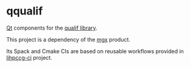 # qqualif

[Qt](https://www.qt.io/) components for the [qualif library](https://github.com/LIHPC-Computational-Geometry/qualif).

This project is a dependency of the [mgx](https://github.com/LIHPC-Computational-Geometry/mgx) product.

Its Spack and Cmake CIs are based on reusable workflows provided in [lihpccg-ci](https://github.com/LIHPC-Computational-Geometry/lihpccg-ci) project.